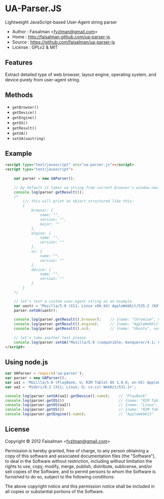 # UA-Parser.JS

Lightweight JavaScript-based User-Agent string parser

* Author    : Faisalman <<fyzlman@gmail.com>>
* Home      : http://faisalman.github.com/ua-parser-js
* Source    : https://github.com/faisalman/ua-parser-js
* License   : GPLv2 & MIT

## Features

Extract detailed type of web browser, layout engine, operating system, and device purely from user-agent string.

## Methods

* `getBrowser()`
* `getDevice()`
* `getEngine()`
* `getOS()`
* `getResult()`
* `getUA()`
* `setUA(uastring)`

## Example

```html
<script type="text/javascript" src="ua-parser.js"></script>
<script type="text/javascript">
    
	var parser = new UAParser();
	
    // by default it takes ua string from current browser's window.navigator.userAgent
    console.log(parser.getResult());
    /*
        /// this will print an object structured like this:
        {
            browser: {
                name: "",
                version: "",
                major: ""
            },
            engine: {
                name: "",
                version: ""
            },
            os: {
                name: "",
                version: ""
            },
            device: {
                name: "",
                version: ""
            }
        }
    */

    // let's test a custom user-agent string as an example
    var uastr = "Mozilla/5.0 (X11; Linux x86_64) AppleWebKit/535.2 (KHTML, like Gecko) Ubuntu/11.10 Chromium/15.0.874.106 Chrome/15.0.874.106 Safari/535.2";
    parser.setUA(uastr);
    
    console.log(parser.getResult().browser);    // {name: "Chromium", major: "15", version: "15.0.874.106"}
    console.log(parser.getResult().engine);     // {name: "AppleWebKit", version: "535.2"}
    console.log(parser.getResult().os);         // {name: "Ubuntu", version: "11.10"}
    
    // let's take another test please
    console.log(parser.setUA("Mozilla/5.0 (compatible; Konqueror/4.1; OpenBSD) KHTML/4.1.4 (like Gecko)").getOS().name); // "OpenBSD"
</script>
```

## Using node.js

```js
var UAParser = require('ua-parser');
var parser = new UAParser();
var ua1 = 'Mozilla/5.0 (PlayBook; U; RIM Tablet OS 1.0.0; en-US) AppleWebKit/534.11 (KHTML, like Gecko) Version/7.1.0.7 Safari/534.11';
var ua2 = 'Midori/0.2 (X11; Linux; U; cs-cz) WebKit/531.2+';

console.log(parser.setUA(ua1).getDevice().name);    // "PlayBook"
console.log(parser.getOS())                         // {name: "RIM Tablet OS", version: "1.0.0"}
console.log(parser.getOS(ua2))                      // {name: "Linux", version: undefined}
console.log(parser.getOS())                         // {name: "RIM Tablet OS", version: "1.0.0"}
console.log(parser.getEngine().name);               // "AppleWebKit"
```

## License

Copyright © 2012 Faisalman <<fyzlman@gmail.com>>

Permission is hereby granted, free of charge, to any person obtaining a copy of 
this software and associated documentation files (the "Software"), to deal in 
the Software without restriction, including without limitation the rights to use, 
copy, modify, merge, publish, distribute, sublicense, and/or sell copies of the 
Software, and to permit persons to whom the Software is furnished to do so, 
subject to the following conditions:

The above copyright notice and this permission notice shall be included in all 
copies or substantial portions of the Software.
